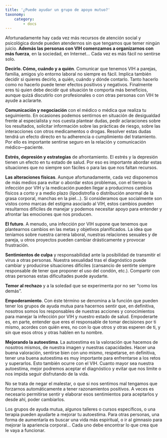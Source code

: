 ```yaml
---
title: '¿Puede ayudar un grupo de apoyo mutuo?'
taxonomy:
    category:
        - docs
---
```


Afortunadamente hay cada vez más recursos de atención social y psicológica donde pueden atendernos sin que tengamos que temer ningún juicio. **Además las personas con VIH comenzamos a organizarnos con más fuerza**, en la sociedad, en Internet... Cada vez es más fácil no sentirse solo.

**Decirlo. Cómo, cuándo y a quién**. Comunicar que tenemos VIH a parejas, familia, amigos y/o entorno laboral no siempre es fácil. Implica también decidir si quieres decirlo, a quién, cuándo y dónde contarlo. Tanto hacerlo como no hacerlo puede tener efectos positivos y negativos. Finalmente eres tú quien debe decidir qué situación te comporta más beneficios, aunque quizá discutirlo con profesionales o con otras personas con VIH te ayude a aclararte.

**Comunicación y negociación** con el médico o médica que realiza tu seguimiento. En ocasiones podemos sentirnos en situación de desigualdad frente al especialista y nos cuesta plantear dudas, pedir aclaraciones sobre los resultados, solicitar información sobre las prácticas de riesgo, sobre las interacciones con otros medicamentos o drogas. Resolver estas dudas tendrá un efecto directo en tu adherencia o cumplimiento del tratamiento. Por ello es importante sentirse seguro en la relación y comunicación médico—paciente.

**Estrés, depresión y estrategias** de afrontamiento. El estrés y la depresión tienen un efecto en tu estado de salud. Por eso es importante abordar estas situaciones que no siempre son fáciles o para las que nos faltan recursos.

**Las alteraciones físicas**. Aunque afortunadamente, cada vez disponemos de más medios para evitar o abordar estos problemas, con el tiempo la infección por VIH y la medicación pueden llegar a producirnos cambios físicos a corto y a medio plazo (lipodistrofia o distribución anormal de la grasa corporal, manchas en la piel...). Si consideramos que socialmente son vistos como marcas del estigma asociado al VIH, estos cambios pueden resultarnos difíciles de manejar y podemos necesitar apoyo para entender y afrontar las emociones que nos producen.

**El futuro**. A menudo, una infección por VIH supone que tenemos que plantearnos cambios en las metas y objetivos planificados. La idea que teníamos sobre nuestra carrera laboral, nuestras relaciones sexuales y de pareja, u otros proyectos pueden cambiar drásticamente y provocar frustración.

**Sentimientos de culpa** y responsabilidad ante la posibilidad de transmitir el virus a otras personas. Nuestra sexualidad tras el diagnóstico puede cambiar y producirse situaciones difíciles (cansancio de sentirte siempre responsable de tener que proponer el uso del condón, etc.). Compartir con otras personas estas dificultades puede ayudarte.

**Temor al rechazo** y a la soledad que se experimenta por no ser “como los demás”.

**Empoderamiento**. Con éste término se denomina a la función que pueden tener los grupos de ayuda mutua para hacernos sentir que, en definitiva, nosotros somos los responsables de nuestras acciones y conocimientos para manejar la infección por VIH y nuestro estado de salud. Empoderarte es, en parte, entender que eres el responsable de tomar decisiones por ti mismo, acordes con quién eres, no con lo que otros y otras esperen de ti, y sin que esos otros y otras hablen en tu nombre.

**Mejorando la autoestima**. La autoestima es la valoración que hacemos de nosotros mismos, de nuestra imagen y nuestras capacidades. Hacer una buena valoración, sentirse bien con uno mismo, respetarse, en definitiva, tener una buena autoestima es muy importante para enfrentarse a los retos y superarlos. Esto también ocurre con el   VIH. Cuanto mayor sea nuestra autoestima, mejor podremos aceptar el diagnóstico y evitar que nos limite o nos impida seguir disfrutando de la vida.

No se trata de negar el malestar, o que si nos sentimos mal tengamos que forzarnos automáticamente a tener razonamientos positivos. A veces es necesario permitirse sentir y elaborar esos sentimientos para aceptarlos y desde ahí, poder cambiarlos.

Los grupos de ayuda mutua, algunos talleres o cursos específicos, o una terapia pueden ayudarte a mejorar tu autoestima. Para otras personas, una forma de aumentarla es buscar una vida más espiritual, o ir al gimnasio para mejorar la apariencia corporal... Cada uno debe encontrar lo que crea que le vaya a funcionar.